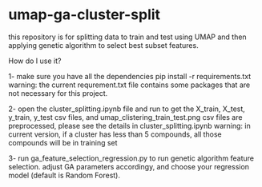 # umap-ga-cluster-split
this repository is for splitting data to train and test using UMAP and then applying genetic algorithm to select best subset features.  

How do I use it? 

1- make sure you have all the dependencies 
pip install -r requirements.txt
warning: the current requrement.txt file contains some packages that are not necessary for this project.

2- open the cluster_splitting.ipynb file and run to get the X_train, X_test, y_train, y_test csv files, and
umap_clistering_train_test.png
csv files are preprocessed, please see the details in cluster_splitting.ipynb 
warning: in current version, if a cluster has less than 5 compounds, all those compounds will be in training set 

3- run ga_feature_selection_regression.py to run genetic algorithm feature selection. 
adjust GA parameters accordingy, and choose your regression model (default is Random Forest). 